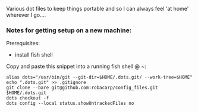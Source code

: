 Various dot files to keep things portable and so I can always feel 'at home' wherever I go....

### Notes for getting setup on a new machine:

Prerequisites:

- install fish shell

Copy and paste this snippet into a running fish shell @ ~:

```
alias dots="/usr/bin/git --git-dir=$HOME/.dots.git/ --work-tree=$HOME"
echo ".dots.git" >> .gitignore
git clone --bare git@github.com:robacarp/config_files.git $HOME/.dots.git
dots checkout -f
dots config --local status.showUntrackedFiles no
```
